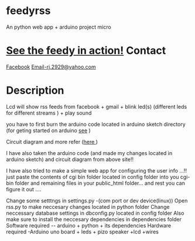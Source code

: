 feedyrss
========
An python web app + arduino project micro 

<a href="http://youtu.be/hri3XFPpZcE" target=_blank>See the feedy in action!</a>
Contact
=======
<a href="//www.facebook.com/rohit.jain.1993" target=_blank>Facebook</a>
Email-rj.2929@yahoo.com 

Description
========

Lcd will show rss feeds from facebook + gmail  + blink led(s) (different leds for different streams ) + play sound 

you have to first burn the arduino code located in arduino sketch directory (for geting started on arduino <a href="http://arduino.cc/en/Guide/HomePage" target=_blank>
see</a> )

Circuit diagram and more refer (<a href="http://www.aungthiha.me/2012/04/physical-priority-gmail-notifier-and.html target=_blank">here </a>)

I have also taken the arduino code (and made my changes located in arduino sketch) and circuit diagram  from above site!!
 
I have also tried to make a simple web app for configuring the user info ...!!
just paste the contents of cgi bin folder located in config folder into you cgi-bin folder and remaining files in your public_html folder...
and rest you can figure it out ....

Change some setttngs in settings.py -(com port or dev device(linux)) 
Open rss.py to make neccesary changes located in python folder 
Change neccessary database settings in dbconfig.py located in config folder
Also make sure to install the neccesary dependencies in dependencies folder
Software required -- arduino + python + its dependencies
Hardware required -Arduino uno board + leds + pizo speaker +lcd +wires 
  
